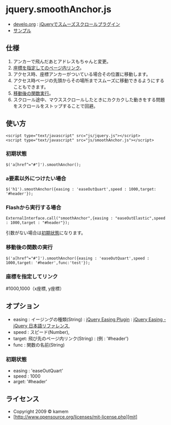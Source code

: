 jquery.smoothAnchor.js
======================
+ [develo.org][develo.org] : [jQueryでスムーズスクロールプラグイン][blogEntry]
+  [サンプル](http://develo.org/smoothAnchor/)

[blogEntry]: http://develo.org/2010/09/05/1301.html "jQueryでスムーズスクロールプラグイン"


仕様
------
1. アンカーで飛んだあとアドレスもちゃんと変更。
2. [座標を指定してのページ内リンク](#zahyou)。
3. アクセス時、座標アンカーがついている場合その位置に移動します。
4. アクセス時ページの先頭からその場所までスムーズに移動できるようにすることもできます。
5. [移動後の関数実行](#func)。
6. スクロール途中、マウススクロールしたときにカクカクした動きをする問題をスクロールをストップすることで回避。


使い方
------
    <script type="text/javascript" src="js/jquery.js"></script>
    <script type="text/javascript" src="js/smoothAnchor.js"></script>

### 初期状態 ###
    $('a[href^="#"]').smoothAnchor();


### a要素以外につけたい場合 ###
    $('h1').smoothAnchor({easing : 'easeOutQuart',speed : 1000,target: '#header'});


### Flashから実行する場合 ###
    ExternalInterface.call("smoothAnchor",{easing : "easeOutElastic",speed : 1000,target : "#header"});
引数がない場合は[初期状態](#default)になります。

### <a name="func">移動後の関数の実行 ###
    $('a[href^="#"]').smoothAnchor({easing : 'easeOutQuart',speed : 1000,target: '#header',func:'test'});

### <a name="zahyou">座標を指定してリンク ###
 #1000,1000（x座標, y座標）

オプション
------
+ <span id="easing">easing : イージングの種類(String) : [jQuery Easing Plugin](http://gsgd.co.uk/sandbox/jquery/easing/) : [jQuery Easing - jQuery 日本語リファレンス](http://semooh.jp/jquery/cont/doc/easing/),  
+ <span id="speed">speed : スピード(Number),  
+ <span id="target">target: 飛び先のページ内リンク(String) :  (例 : '#header')
+ func : 関数の名前(String)

### <a name="default">初期状態 ###
+ easing : 'easeOutQuart'
+ speed : 1000
+ arget: '#header' 


ライセンス
----------
+ Copyright 2009 &copy; kamem
+ [http://www.opensource.org/licenses/mit-license.php][mit]

[develo.org]: http://develo.org/ "develo.org"
[MIT]: http://www.opensource.org/licenses/mit-license.php
